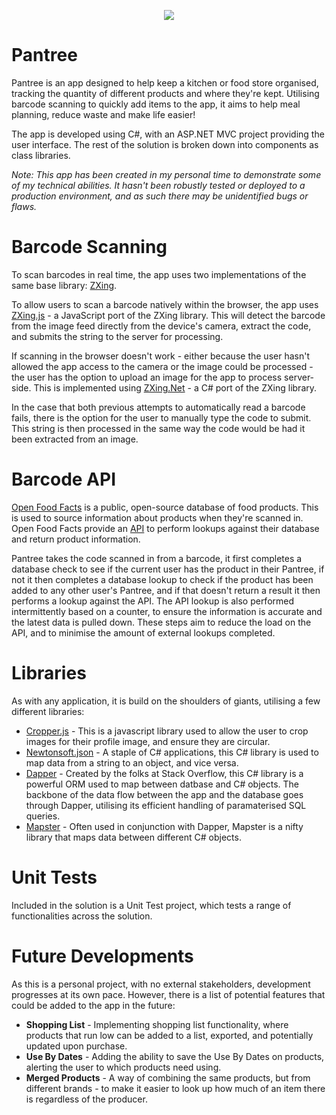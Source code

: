 <p align="center">
  <img src="https://user-images.githubusercontent.com/48553563/196780133-a5324ee1-e1f5-4c8b-a645-569c1704c5ad.jpg" />
</p>

# Pantree

Pantree is an app designed to help keep a kitchen or food store organised, tracking the quantity of different products and where they're kept. Utilising barcode scanning to quickly add items to the app, it aims to help meal planning, reduce waste and make life easier!

The app is developed using C#, with an ASP.NET MVC project providing the user interface. The rest of the solution is broken down into components as class libraries. 

*Note: This app has been created in my personal time to demonstrate some of my technical abilities. It hasn't been robustly tested or deployed to a production environment, and as such there may be unidentified bugs or flaws.*

# Barcode Scanning

To scan barcodes in real time, the app uses two implementations of the same base library: [ZXing](https://github.com/zxing/zxing).

To allow users to scan a barcode natively within the browser, the app uses [ZXing.js](https://github.com/zxing-js/library) - a JavaScript port of the ZXing library. This will detect the barcode from the image feed directly from the device's camera, extract the code, and submits the string to the server for processing.

If scanning in the browser doesn't work - either because the user hasn't allowed the app access to the camera or the image could be processed - the user has the option to upload an image for the app to process server-side. This is implemented using [ZXing.Net](https://github.com/micjahn/ZXing.Net) - a C# port of the ZXing library.

In the case that both previous attempts to automatically read a barcode fails, there is the option for the user to manually type the code to submit. This string is then processed in the same way the code would be had it been extracted from an image.

# Barcode API

[Open Food Facts](https://world.openfoodfacts.org/) is a public, open-source database of food products. This is used to source information about products when they're scanned in. Open Food Facts provide an [API](https://wiki.openfoodfacts.org/API) to perform lookups against their database and return product information.

Pantree takes the code scanned in from a barcode, it first completes a database check to see if the current user has the product in their Pantree, if not it then completes a database lookup to check if the product has been added to any other user's Pantree, and if that doesn't return a result it then performs a lookup against the API. The API lookup is also performed intermittently based on a counter, to ensure the information is accurate and the latest data is pulled down. These steps aim to reduce the load on the API, and to minimise the amount of external lookups completed.

# Libraries

As with any application, it is build on the shoulders of giants, utilising a few different libraries:

- [Cropper.js](https://github.com/fengyuanchen/cropperjs) - This is a javascript library used to allow the user to crop images for their profile image, and ensure they are circular.
- [Newtonsoft.json](https://github.com/JamesNK/Newtonsoft.Json) - A staple of C# applications, this C# library is used to map data from a string to an object, and vice versa.
-  [Dapper](https://github.com/DapperLib/Dapper) - Created by the folks at Stack Overflow, this C# library is a powerful ORM used to map between datbase and C# objects. The backbone of the data flow between the app and the database goes through Dapper, utilising its efficient handling of paramaterised SQL queries.
-  [Mapster](https://github.com/MapsterMapper/Mapster) - Often used in conjunction with Dapper, Mapster is a nifty library that maps data between different C# objects.

# Unit Tests

Included in the solution is a Unit Test project, which tests a range of functionalities across the solution. 

# Future Developments

As this is a personal project, with no external stakeholders, development progresses at its own pace. However, there is a list of potential features that could be added to the app in the future:

- **Shopping List** - Implementing shopping list functionality, where products that run low can be added to a list, exported, and potentially updated upon purchase.
- **Use By Dates** - Adding the ability to save the Use By Dates on products, alerting the user to which products need using.
- **Merged Products** - A way of combining the same products, but from different brands - to make it easier to look up how much of an item there is regardless of the producer.

